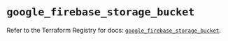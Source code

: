 # `google_firebase_storage_bucket`

Refer to the Terraform Registry for docs: [`google_firebase_storage_bucket`](https://registry.terraform.io/providers/hashicorp/google-beta/5.41.0/docs/resources/google_firebase_storage_bucket).

